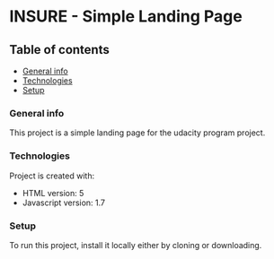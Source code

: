 # INSURE - Simple Landing Page

## Table of contents

- [General info](#general-info)
- [Technologies](#technologies)
- [Setup](#setup)

### General info

This project is a simple landing page for the udacity program project.

### Technologies

Project is created with:

- HTML version: 5
- Javascript version: 1.7

### Setup

To run this project, install it locally either by cloning or downloading.
